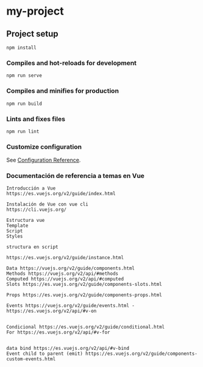 # my-project

## Project setup
```
npm install
```

### Compiles and hot-reloads for development
```
npm run serve
```

### Compiles and minifies for production
```
npm run build
```

### Lints and fixes files
```
npm run lint
```

### Customize configuration
See [Configuration Reference](https://cli.vuejs.org/config/).

### Documentación de referencia a temas en Vue
```
Introducción a Vue
https://es.vuejs.org/v2/guide/index.html

Instalación de Vue con vue cli 
https://cli.vuejs.org/

Estructura vue 
Template 
Script 
Styles

structura en script 

https://es.vuejs.org/v2/guide/instance.html

Data https://vuejs.org/v2/guide/components.html
Methods https://vuejs.org/v2/api/#methods
Computed https://vuejs.org/v2/api/#computed
Slots https://es.vuejs.org/v2/guide/components-slots.html

Props https://es.vuejs.org/v2/guide/components-props.html

Events https://vuejs.org/v2/guide/events.html - https://es.vuejs.org/v2/api/#v-on


Condicional https://es.vuejs.org/v2/guide/conditional.html
For https://es.vuejs.org/v2/api/#v-for


data bind https://es.vuejs.org/v2/api/#v-bind
Event child to parent (emit) https://es.vuejs.org/v2/guide/components-custom-events.html
```

